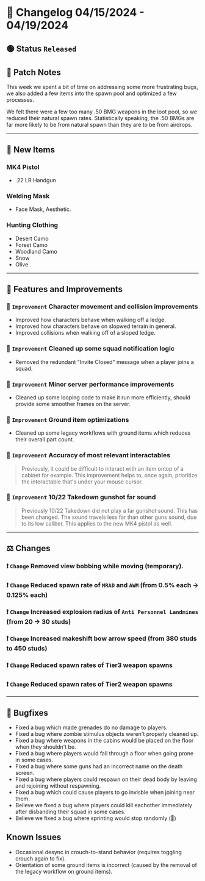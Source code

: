 # :bookmark_tabs:  Changelog 04/15/2024 - 04/19/2024

## :green_circle: Status `Released`

## :speech_balloon: Patch Notes
This week we spent a bit of time on addressing some more frustrating bugs,
we also added a few items into the spawn pool and optimized a few processes.

We felt there were a few too many .50 BMG weapons in the loot pool, so we reduced their natural spawn rates.
Statistically speaking, the .50 BMGs are far more likely to be from natural spawn than they are to be from airdrops.

________

## :gun: New Items

### MK4 Pistol
- .22 LR Handgun

### Welding Mask
- Face Mask, Aesthetic.

### Hunting Clothing
- Desert Camo
- Forest Camo
- Woodland Camo
- Snow
- Olive

________

## :loudspeaker: Features and Improvements

### :arrow_up_small: `Improvement` Character movement and collision improvements
- Improved how characters behave when walking off a ledge.
- Improved how characters behave on slopwed terrain in general.
- Improved collisions when walking off of a sloped ledge.

### :arrow_up_small: `Improvement` Cleaned up some squad notification logic
- Removed the redundant "Invite Closed" message when a player joins a squad.

### :arrow_up_small: `Improvement` Minor server performance improvements
- Cleaned up some looping code to make it run more efficiently, should provide some smoother frames on the server.

### :arrow_up_small: `Improvement` Ground item optimizations
- Cleaned up some legacy workflows with ground items which reduces their overall part count.

### :arrow_up_small: `Improvement` Accuracy of most relevant interactables
> Previously, it could be difficult to interact with an item ontop of a cabinet for example.
> This improvement helps to, once again, prioritize the interactable that's under your mouse cursor.

### :arrow_up_small: `Improvement` 10/22 Takedown gunshot far sound
> Previously 10/22 Takedown did not play a far gunshot sound. This has been changed.
> The sound travels less far than other guns sound, due to its low caliber.
> This applies to the new MK4 pistol as well.

________

## :balance_scale: Changes

### :exclamation: `Change` Removed view bobbing while moving (temporary).

### :exclamation: `Change` Reduced spawn rate of `MRAD` and `AWM` (from 0.5% each -> 0.125% each)

### :exclamation: `Change` Increased explosion radius of `Anti Personnel Landmines` (from 20 -> 30 studs)

### :exclamation: `Change` Increased makeshift bow arrow speed (from 380 studs to 450 studs)

### :exclamation: `Change` Reduced spawn rates of Tier3 weapon spawns

### :exclamation: `Change` Reduced spawn rates of Tier2 weapon spawns

________

## :bug: Bugfixes
- Fixed a bug which made grenades do no damage to players.
- Fixed a bug where zombie stimulus objects weren't properly cleaned up.
- Fixed a bug where weapons in the cabins would be placed on the floor when they shouldn't be.
- Fixed a bug where players would fall through a floor when going prone in some cases.
- Fixed a bug where some guns had an incorrect name on the death screen.
- Fixed a bug where players could respawn on their dead body by leaving and rejoining without respawning.
- Fixed a bug which could cause players to go invisble when joining near them.
- Believe we fixed a bug where players could kill eachother immediately after disbanding their squad in some cases.
- Believe we fixed a bug where sprinting would stop randomly (🤞)

## Known Issues
- Occasional desync in crouch-to-stand behavior (requires toggling crouch again to fix).
- Orientation of some ground items is incorrect (caused by the removal of the legacy workflow on ground items).
